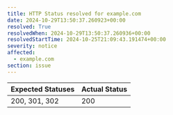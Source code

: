 ```yaml
---
title: HTTP Status resolved for example.com
date: 2024-10-29T13:50:37.260923+00:00
resolved: True
resolvedWhen: 2024-10-29T13:50:37.260936+00:00
resolvedStartTime: 2024-10-25T21:09:43.191474+00:00
severity: notice
affected:
  - example.com
section: issue
---
```


| Expected Statuses | Actual Status  |
|-------------------|----------------|
| 200, 301, 302 | 200 |
